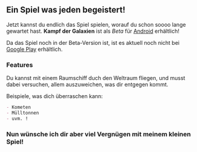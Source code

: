 ## Ein Spiel was jeden begeistert!

Jetzt kannst du endlich das Spiel spielen, worauf du schon soooo lange gewartet hast. **Kampf der Galaxien** ist als _Beta_ für [Android](https://www.android.com/intl/de_de/) erhältlich!

Da das Spiel noch in der Beta-Version ist, ist es aktuell noch nicht bei [Google Play](play.google.com) erhältlich.

### Features

Du kannst mit einem Raumschiff duch den Weltraum fliegen, und musst dabei versuchen, allem auszuweichen, was dir entgegen kommt.

Beispiele, was dich überraschen kann:

```markdown
- Kometen
- Mülltonnen
- uvm. !

```

### Nun wünsche ich dir aber viel Vergnügen mit meinem kleinen Spiel!
